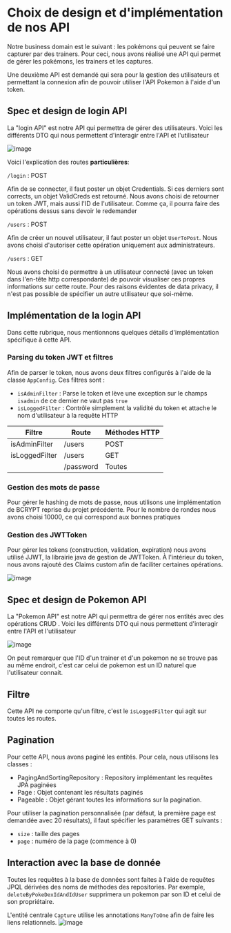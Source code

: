 # Choix de design et d'implémentation de nos API
Notre business domain est le suivant : les pokémons qui peuvent se faire capturer par des trainers. Pour ceci, nous avons réalisé une API qui permet de gérer les pokémons, les trainers et les captures.

Une deuxième API est demandé qui sera pour la gestion des utilisateurs et permettant la connexion afin de pouvoir utiliser l'API Pokemon à l'aide d'un token.

## Spec et design de login API

La "login API" est notre API qui permettra de gérer des utilisateurs. Voici les différents DTO qui nous permettent d'interagir entre l'API et l'utilisateur

![image](https://user-images.githubusercontent.com/28777250/72664179-0748af80-39fb-11ea-93eb-79351cee39a0.png)

Voici l'explication des routes **particulières**:

`/login` : POST

Afin de se connecter, il faut poster un objet Credentials. Si ces derniers sont corrects, un objet ValidCreds est retourné. Nous avons choisi de retourner un token JWT, mais aussi l'ID
de l'utilisateur. Comme ça, il pourra faire des opérations dessus sans devoir le redemander


`/users` : POST

Afin de créer un nouvel utilisateur, il faut poster un objet `UserToPost`. Nous avons choisi d'autoriser cette opération uniquement aux administrateurs.

`/users` : GET

Nous avons choisi de permettre à un utilisateur connecté (avec un token dans l'en-tête http correspondante) de pouvoir visualiser ces propres informations sur cette route.
Pour des raisons évidentes de data privacy, il n'est pas possible de spécifier un autre utilisateur que soi-même.

## Implémentation de la login API

Dans cette rubrique, nous mentionnons quelques détails d'implémentation spécifique à cette API.

### Parsing du token JWT et filtres
Afin de parser le token, nous avons deux filtres configurés à l'aide de la classe `AppConfig`. Ces filtres sont : 

- `isAdminFilter` : Parse le token et lève une exception sur le champs `isadmin` de ce dernier ne vaut pas `true`
- `isLoggedFilter` : Contrôle simplement la validité du token et attache le nom d'utilisateur à la requête HTTP

| Filtre         | Route     | Méthodes HTTP |
|----------------|-----------|---------------|
| isAdminFilter  | /users    | POST          |
| isLoggedFilter | /users    | GET           |
|                | /password | Toutes        |

### Gestion des mots de passe
Pour gérer le hashing de mots de passe, nous utilisons une implémentation de BCRYPT reprise du projet précédente. Pour le nombre de rondes nous avons choisi 10000, ce qui correspond aux bonnes pratiques

### Gestion des JWTToken
Pour gérer les tokens (construction, validation, expiration) nous avons utilisé JJWT, la librairie java de gestion de JWTToken.
À l'intérieur du token, nous avons rajouté des Claims custom afin de faciliter certaines opérations.

![image](https://user-images.githubusercontent.com/28777250/72664478-aae78f00-39fe-11ea-8ca3-6f78ec91d5ca.png)

## Spec et design de Pokemon API

La "Pokemon API" est notre API qui permettra de gérer nos entités avec des opérations CRUD . Voici les différents DTO qui nous permettent d'interagir entre l'API et l'utilisateur

![image](https://user-images.githubusercontent.com/28777250/72664885-467afe80-3a03-11ea-9dcf-f9a92899c1cf.png)

On peut remarquer que l'ID d'un trainer et d'un pokemon ne se trouve pas au même endroit, c'est car celui de pokemon est un ID naturel que l'utilisateur connait.

## Filtre
Cette API ne comporte qu'un filtre, c'est le `isLoggedFilter` qui agit sur toutes les routes.

## Pagination
Pour cette API, nous avons paginé les entités. 
Pour cela, nous utilisons les classes :
- PagingAndSortingRepository : Repository implémentant les requêtes JPA paginées
- Page : Objet contenant les résultats paginés
- Pageable : Objet gérant toutes les informations sur la pagination. 

Pour utiliser la pagination personnalisée (par défaut, la première page est demandée avec 20 résultats), il faut spécifier les paramètres GET suivants :
- `size` : taille des pages
- `page` : numéro de la page (commence à 0)

## Interaction avec la base de donnée
Toutes les requêtes à la base de données sont faites à l'aide de requêtes JPQL dérivées des noms de méthodes des repositories. 
Par exemple, `deleteByPokeDexIdAndIdUser` supprimera un pokemon par son ID et celui de son propriétaire.

L'entité centrale `Capture` utilise les annotations `ManyToOne` afin de faire les liens relationnels.
![image](https://user-images.githubusercontent.com/28777250/72665441-da9b9480-3a08-11ea-9c63-7244189c96f9.png)




